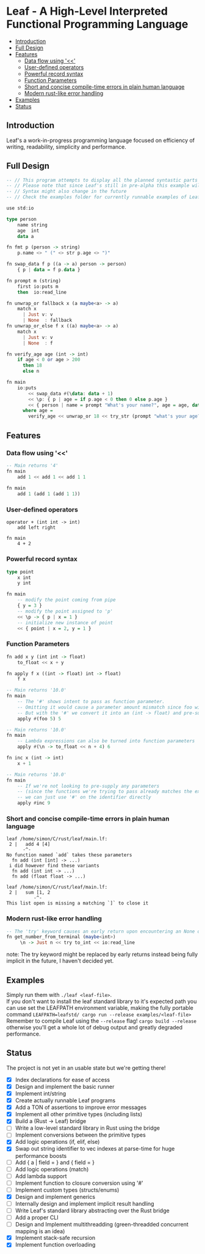 # Leaf - A High-Level Interpreted Functional Programming Language

   * [Introduction](#introduction)
   * [Full Design](#full-design)
   * [Features](#features)
      * [Data flow using '&lt;&lt;'](#data-flow-using-)
      * [User-defined operators](#user-defined-operators)
      * [Powerful record syntax](#powerful-record-syntax)
      * [Function Parameters](#function-parameters)
      * [Short and concise compile-time errors in plain human language](#short-and-concise-compile-time-errors-in-plain-human-language)
      * [Modern rust-like error handling](#modern-rust-like-error-handling)
   * [Examples](#examples)
   * [Status](#status)


## Introduction
Leaf's a work-in-progress programming language focused on efficiency of writing, readability, simplicity and performance.

## Full Design
```haskell
-- // This program attempts to display all the planned syntastic parts of the language
-- // Please note that since Leaf's still in pre-alpha this example will *NOT RUN*
-- // Syntax might also change in the future
-- // Check the examples folder for currently runnable examples of Leaf

use std:io

type person
    name string
    age  int
    data a

fn fmt p (person -> string)
    p.name <> " (" <> str p.age <> ")"

fn swap_data f p ((a -> a) person -> person)
    { p | data = f p.data }

fn prompt m (string)
    first io:puts m
    then  io:read_line

fn unwrap_or fallback x (a maybe<a> -> a)
    match x
      | Just v: v
      | None  : fallback
fn unwrap_or_else f x ((a) maybe<a> -> a)
    match x
      | Just v: v
      | None  : f

fn verify_age age (int -> int)
    if age < 0 or age > 200 
      then 18
      else n

fn main
    io:puts
        << swap_data #(\data: data + 1)
        << \p: { p | age = if p.age < 0 then 0 else p.age }
        << { person | name = prompt "What's your name?", age = age, data = 20 }
      where age = 
        verify_age << unwrap_or 18 << try_str (prompt "what's your age?")
```

## Features

### Data flow using '<<'
```haskell
-- Main returns '4'
fn main
    add 1 << add 1 << add 1 1
    
fn main
    add 1 (add 1 (add 1 1))
```

### User-defined operators
```
operator + (int int -> int)
    add left right

fn main
    4 + 2
```

### Powerful record syntax
```haskell
type point
    x int 
    y int

fn main
    -- modify the point coming from pipe
    { y = 3 }
    -- modify the point assigned to 'p'
    << \p -> { p | x = 1 }
    -- initialize new instance of point
    << { point | x = 2, y = 1 }
```

### Function Parameters
```haskell
fn add x y (int int -> float)
    to_float << x + y

fn apply f x ((int -> float) int -> float) 
    f x

-- Main returns '10.0'
fn main
    -- The '#' shows intent to pass as function parameter. 
    -- Omitting it would cause a parameter amount mismatch since foo will be given to few arguments
    -- But with the '#' we convert it into an (int -> float) and pre-supply one parameter
    apply #(foo 5) 5

-- Main returns '10.0'
fn main
    -- Lambda expressions can also be turned into function parameters
    apply #(\n -> to_float << n + 4) 6

fn inc x (int -> int)
    x + 1

-- Main returns '10.0'
fn main
    -- If we're not looking to pre-supply any parameters
    -- (since the functions we're trying to pass already matches the expected function parameter)
    -- we can just use '#' on the identifier directly
    apply #inc 9
```

### Short and concise compile-time errors in plain human language
```
leaf /home/simon/C/rust/leaf/main.lf:
 2 |   add 4 [4]
      -^-
No function named `add` takes these parameters
  fn add (int [int] -> ...)
 i did however find these variants
  fn add (int int -> ...)
  fn add (float float -> ...)
```
```
leaf /home/simon/C/rust/leaf/main.lf:
 2 |   sum [1, 2
          -^-
This list open is missing a matching `]` to close it
```

### Modern rust-like error handling
```haskell
-- The 'try' keyword causes an early return upon encountering an None or Err variant
fn get_number_from_terminal (maybe<int>)
     \n -> Just n << try to_int << io:read_line
```
note: The try keyword might be replaced by early returns instead being fully implicit in the future, I haven't decided yet.

## Examples

Simply run them with `./leaf <leaf-file>`. \
If you don't want to install the leaf standard library to it's expected path you can use set the LEAFPATH environment variable, making the fully portable command `LEAFPATH=leafstd/ cargo run --release examples/<leaf-file>` \
Remember to compile Leaf using the `--release` flag! `cargo build --release` otherwise you'll get a whole lot of debug output and greatly degraded performance. 

## Status

The project is not yet in an usable state but we're getting there! 

 - [x] Index declarations for ease of access
 - [x] Design and implement the basic runner
 - [x] Implement int/string
 - [x] Create actually runnable Leaf programs
 - [x] Add a TON of assertions to improve error messages
 - [x] Implement all other primitive types (including lists)
 - [x] Build a (Rust -> Leaf) bridge
 - [ ] Write a low-level standard library in Rust using the bridge
 - [ ] Implement conversions between the primitive types
 - [x] Add logic operations (if, elif, else)
 - [x] Swap out string identifier to vec indexes at parse-time for huge performance boosts
 - [ ] Add { a | field = } and { field = } 
 - [ ] Add logic operations (match)
 - [ ] Add lambda support
 - [ ] Implement function to closure conversion using '#'
 - [ ] Implement custom types (structs/enums)
 - [x] Design and implement generics
 - [ ] Internally design and implement implicit result handling
 - [ ] Write Leaf's standard library abstracting over the Rust bridge
 - [ ] Add a proper CLI
 - [ ] Design and Implement multithreadding (green-threadded concurrent mapping is an idea)
 - [x] Implement stack-safe recursion
 - [x] Implement function overloading
